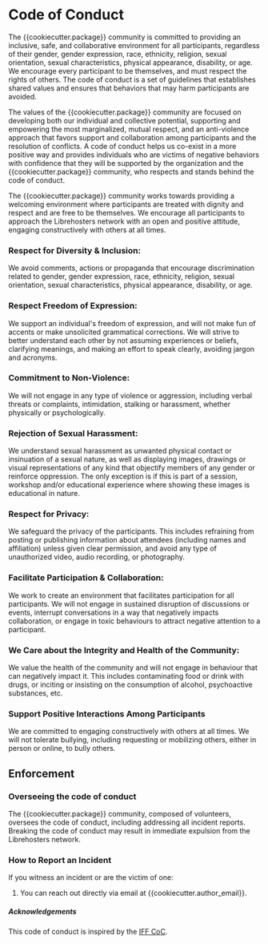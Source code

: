 # Code of Conduct

The {{cookiecutter.package}} community is committed to providing an inclusive,
safe, and collaborative environment for all participants, regardless of their
gender, gender expression, race, ethnicity, religion, sexual orientation,
sexual characteristics, physical appearance, disability, or age. We encourage
every participant to be themselves, and must respect the rights of others. The
code of conduct is a set of guidelines that establishes shared values and
ensures that behaviors that may harm participants are avoided.

The values of the {{cookiecutter.package}} community are focused on developing
both our individual and collective potential, supporting and empowering the
most marginalized, mutual respect, and an anti-violence approach that favors
support and collaboration among participants and the resolution of conflicts. A
code of conduct helps us co-exist in a more positive way and provides
individuals who are victims of negative behaviors with confidence that they
will be supported by the organization and the {{cookiecutter.package}}
community, who respects and stands behind the code of conduct.

The {{cookiecutter.package}} community works towards providing a welcoming
environment where participants are treated with dignity and respect and are
free to be themselves. We encourage all participants to approach the
Librehosters network with an open and positive attitude, engaging
constructively with others at all times.

### Respect for Diversity & Inclusion:

We avoid comments, actions or propaganda that encourage discrimination related
to gender, gender expression, race, ethnicity, religion, sexual orientation,
sexual characteristics, physical appearance, disability, or age.

### Respect Freedom of Expression:

We support an individual's freedom of expression, and will not make fun of
accents or make unsolicited grammatical corrections. We will strive to better
understand each other by not assuming experiences or beliefs, clarifying
meanings, and making an effort to speak clearly, avoiding jargon and acronyms.

### Commitment to Non-Violence:

We will not engage in any type of violence or aggression, including verbal
threats or complaints, intimidation, stalking or harassment, whether physically
or psychologically.

### Rejection of Sexual Harassment:

We understand sexual harassment as unwanted physical contact or insinuation of
a sexual nature, as well as displaying images, drawings or visual
representations of any kind that objectify members of any gender or reinforce
oppression. The only exception is if this is part of a session, workshop and/or
educational experience where showing these images is educational in nature.

### Respect for Privacy:

We safeguard the privacy of the participants. This includes refraining from
posting or publishing information about attendees (including names and
affiliation) unless given clear permission, and avoid any type of unauthorized
video, audio recording, or photography.

### Facilitate Participation & Collaboration:

We work to create an environment that facilitates participation for all
participants. We will not engage in sustained disruption of discussions or
events, interrupt conversations in a way that negatively impacts collaboration,
or engage in toxic behaviours to attract negative attention to a participant.

### We Care about the Integrity and Health of the Community:

We value the health of the community and will not engage in behaviour that can
negatively impact it. This includes contaminating food or drink with drugs, or
inciting or insisting on the consumption of alcohol, psychoactive substances,
etc.

### Support Positive Interactions Among Participants

We are committed to engaging constructively with others at all times. We will
not tolerate bullying, including requesting or mobilizing others, either in
person or online, to bully others.

## Enforcement

### Overseeing the code of conduct

The {{cookiecutter.package}} community, composed of volunteers, oversees the
code of conduct, including addressing all incident reports. Breaking the code
of conduct may result in immediate expulsion from the Librehosters network.

### How to Report an Incident

If you witness an incident or are the victim of one:

1. You can reach out directly via email at {{cookiecutter.author_email}}.

##### Acknowledgements

This code of conduct is inspired by the [IFF CoC].

[IFF CoC]: https://www.internetfreedomfestival.org/wiki/index.php/Code_of_Conduct
